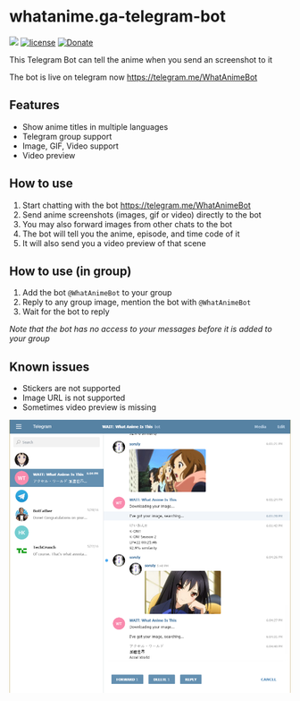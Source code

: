 # whatanime.ga-telegram-bot
[![](https://david-dm.org/soruly/whatanime.ga-telegram-bot/status.svg)](https://david-dm.org/soruly/whatanime.ga-telegram-bot)
[![license](https://img.shields.io/github/license/soruly/whatanime.ga-WebExtension.svg?maxAge=86400)](https://raw.githubusercontent.com/soruly/whatanime.ga-WebExtension/master/LICENSE)
[![Donate](https://img.shields.io/badge/donate-patreon-orange.svg)](https://www.patreon.com/soruly)

This Telegram Bot can tell the anime when you send an screenshot to it

The bot is live on telegram now https://telegram.me/WhatAnimeBot

## Features
- Show anime titles in multiple languages
- Telegram group support
- Image, GIF, Video support
- Video preview

## How to use
1. Start chatting with the bot https://telegram.me/WhatAnimeBot
2. Send anime screenshots (images, gif or video) directly to the bot
3. You may also forward images from other chats to the bot
4. The bot will tell you the anime, episode, and time code of it
5. It will also send you a video preview of that scene

## How to use (in group)
1. Add the bot `@WhatAnimeBot` to your group
2. Reply to any group image, mention the bot with `@WhatAnimeBot`
3. Wait for the bot to reply

_Note that the bot has no access to your messages before it is added to your group_

## Known issues
- Stickers are not supported
- Image URL is not supported
- Sometimes video preview is missing

![Demo](demo.png)

